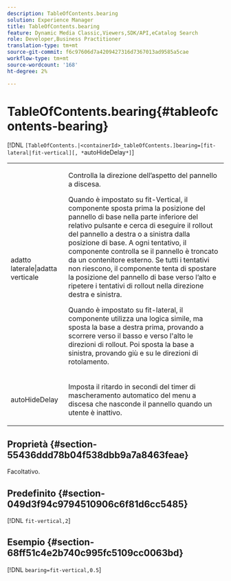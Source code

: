 ```yaml
---
description: TableOfContents.bearing
solution: Experience Manager
title: TableOfContents.bearing
feature: Dynamic Media Classic,Viewers,SDK/API,eCatalog Search
role: Developer,Business Practitioner
translation-type: tm+mt
source-git-commit: f6c97606d7a4209427316d7367013ad9585a5cae
workflow-type: tm+mt
source-wordcount: '168'
ht-degree: 2%

---
```



# TableOfContents.bearing{#tableofcontents-bearing}

[!DNL `[TableOfContents.|<containerId>_tableOfContents.]bearing=[fit-lateral|fit-vertical][, *`autoHideDelay`*]`]

<table id="table_5151E6EA076C4AAD8D952A09E1F17C44"> 
 <tbody> 
  <tr> 
   <td> <p> <span class="codeph"> adatto laterale|adatta verticale</span> </p> </td> 
   <td> <p> Controlla la direzione dell’aspetto del pannello a discesa. </p> <p>Quando è impostato su <span class="codeph"> fit-Vertical</span>, il componente sposta prima la posizione del pannello di base nella parte inferiore del relativo pulsante e cerca di eseguire il rollout del pannello a destra o a sinistra dalla posizione di base. A ogni tentativo, il componente controlla se il pannello è troncato da un contenitore esterno. Se tutti i tentativi non riescono, il componente tenta di spostare la posizione del pannello di base verso l’alto e ripetere i tentativi di rollout nella direzione destra e sinistra. </p> <p>Quando è impostato su <span class="codeph"> fit-lateral</span>, il componente utilizza una logica simile, ma sposta la base a destra prima, provando a scorrere verso il basso e verso l'alto le direzioni di rollout. Poi sposta la base a sinistra, provando giù e su le direzioni di rotolamento. </p> </td> 
  </tr> 
  <tr> 
   <td> <p> <span class="codeph"><span class="varname"> autoHideDelay</span></span> </p> </td> 
   <td> <p> Imposta il ritardo in secondi del timer di mascheramento automatico del menu a discesa che nasconde il pannello quando un utente è inattivo. </p> </td> 
  </tr> 
 </tbody> 
</table>

## Proprietà {#section-55436ddd78b04f538dbb9a7a8463feae}

Facoltativo.

## Predefinito {#section-049d3f94c9794510906c6f81d6cc5485}

[!DNL `fit-vertical,2`]

## Esempio {#section-68ff51c4e2b740c995fc5109cc0063bd}

[!DNL `bearing=fit-vertical,0.5`]
